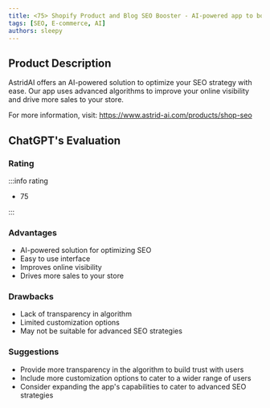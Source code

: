 ```yaml
---
title: <75> Shopify Product and Blog SEO Booster - AI-powered app to boost your products & blogs' SEO
tags: [SEO, E-commerce, AI]
authors: sleepy
---
```


## Product Description

AstridAI offers an AI-powered solution to optimize your SEO strategy with ease. Our app uses advanced algorithms to improve your online visibility and drive more sales to your store.

For more information, visit: https://www.astrid-ai.com/products/shop-seo

## ChatGPT's Evaluation

### Rating

:::info rating

- 75

:::

### Advantages

- AI-powered solution for optimizing SEO
- Easy to use interface
- Improves online visibility
- Drives more sales to your store


### Drawbacks

- Lack of transparency in algorithm
- Limited customization options
- May not be suitable for advanced SEO strategies

### Suggestions

- Provide more transparency in the algorithm to build trust with users
- Include more customization options to cater to a wider range of users
- Consider expanding the app's capabilities to cater to advanced SEO strategies